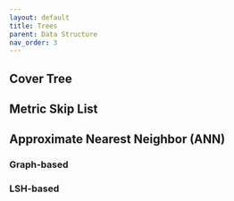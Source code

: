 ```yaml
---
layout: default
title: Trees
parent: Data Structure
nav_order: 3
---
```


## Cover Tree

## Metric Skip List

## Approximate Nearest Neighbor (ANN)

### Graph-based

### LSH-based

